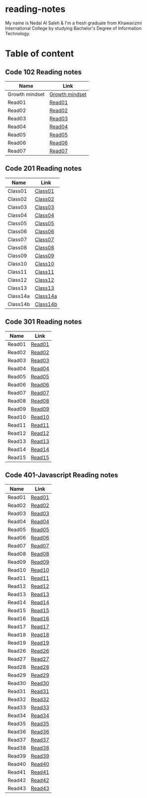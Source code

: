 # reading-notes

My name is Nedal Al Saleh & I'm a fresh graduate from Khawarizmi International College by studying Bachelor's Degree of Information Technology.

# Table of content

## Code 102 Reading notes


| Name  | Link  |
|---|---|
| Growth mindset  | [Growth mindset](https://nedal1994.github.io/reading-notes/102/growth%20mindset)  |
| Read01 |  [Read01](https://nedal1994.github.io/reading-notes/102/read01) |
| Read02 |  [Read02](https://nedal1994.github.io/reading-notes/102/read02) |
| Read03 |  [Read03](https://nedal1994.github.io/reading-notes/102/read03) |
| Read04 |  [Read04](https://nedal1994.github.io/reading-notes/102/read04) |
| Read05 |  [Read05](https://nedal1994.github.io/reading-notes/102/read05) |
| Read06 |  [Read06](https://nedal1994.github.io/reading-notes/102/read06) |
| Read07 |  [Read07](https://nedal1994.github.io/reading-notes/102/read07) |



## Code 201 Reading notes


| Name  | Link  |
|---|---|
| Class01 |  [Class01](https://nedal1994.github.io/reading-notes/201/class01) |
| Class02 |  [Class02](https://nedal1994.github.io/reading-notes/201/class02) |
| Class03 |  [Class03](https://nedal1994.github.io/reading-notes/201/class03) |
| Class04 |  [Class04](https://nedal1994.github.io/reading-notes/201/class04) |
| Class05 |  [Class05](https://nedal1994.github.io/reading-notes/201/class05) |
| Class06 |  [Class06](https://nedal1994.github.io/reading-notes/201/class06) |
| Class07 |  [Class07](https://nedal1994.github.io/reading-notes/201/class07) |
| Class08 |  [Class08](https://nedal1994.github.io/reading-notes/201/class08) |
| Class09 |  [Class09](https://nedal1994.github.io/reading-notes/201/class09) |
| Class10 |  [Class10](https://nedal1994.github.io/reading-notes/201/class10) |
| Class11 |  [Class11](https://nedal1994.github.io/reading-notes/201/class11) |
| Class12 |  [Class12](https://nedal1994.github.io/reading-notes/201/class12) |
| Class13 |  [Class13](https://nedal1994.github.io/reading-notes/201/class13) |
| Class14a |  [Class14a](https://nedal1994.github.io/reading-notes/201/class14a) |
| Class14b |  [Class14b](https://nedal1994.github.io/reading-notes/201/class14b) |

## Code 301 Reading notes


| Name  | Link  |
|---|---|
| Read01 |  [Read01](https://nedal1994.github.io/reading-notes/301/read01) |
| Read02 |  [Read02](https://nedal1994.github.io/reading-notes/301/read02) |
| Read03 |  [Read03](https://nedal1994.github.io/reading-notes/301/read03) |
| Read04 |  [Read04](https://nedal1994.github.io/reading-notes/301/read04) |
| Read05 |  [Read05](https://nedal1994.github.io/reading-notes/301/read05) |
| Read06 |  [Read06](https://nedal1994.github.io/reading-notes/301/read06) |
| Read07 |  [Read07](https://nedal1994.github.io/reading-notes/301/read07) |
| Read08 |  [Read08](https://nedal1994.github.io/reading-notes/301/read08) |
| Read09 |  [Read09](https://nedal1994.github.io/reading-notes/301/read09) |
| Read10 |  [Read10](https://nedal1994.github.io/reading-notes/301/read10) |
| Read11 |  [Read11](https://nedal1994.github.io/reading-notes/301/read11) |
| Read12 |  [Read12](https://nedal1994.github.io/reading-notes/301/read12) |
| Read13 |  [Read13](https://nedal1994.github.io/reading-notes/301/read13) |
| Read14 |  [Read14](https://nedal1994.github.io/reading-notes/301/read14) |
| Read15 |  [Read15](https://nedal1994.github.io/reading-notes/301/read15) |

## Code 401-Javascript Reading notes


| Name  | Link  |
|---|---|
| Read01 |  [Read01](https://nedal1994.github.io/reading-notes/401/read01) |
| Read02 |  [Read02](https://nedal1994.github.io/reading-notes/401/read02) |
| Read03 |  [Read03](https://nedal1994.github.io/reading-notes/401/read03) |
| Read04 |  [Read04](https://nedal1994.github.io/reading-notes/401/read04) |
| Read05 |  [Read05](https://nedal1994.github.io/reading-notes/401/read05) |
| Read06 |  [Read06](https://nedal1994.github.io/reading-notes/401/read06) |
| Read07 |  [Read07](https://nedal1994.github.io/reading-notes/401/read07) |
| Read08 |  [Read08](https://nedal1994.github.io/reading-notes/401/read08) |
| Read09 |  [Read09](https://nedal1994.github.io/reading-notes/401/read09) |
| Read10 |  [Read10](https://nedal1994.github.io/reading-notes/401/read10) |
| Read11 |  [Read11](https://nedal1994.github.io/reading-notes/401/read11) |
| Read12 |  [Read12](https://nedal1994.github.io/reading-notes/401/read12) |
| Read13 |  [Read13](https://nedal1994.github.io/reading-notes/401/read13) |
| Read14 |  [Read14](https://nedal1994.github.io/reading-notes/401/read14) |
| Read15 |  [Read15](https://nedal1994.github.io/reading-notes/401/read15) |
| Read16 |  [Read16](https://nedal1994.github.io/reading-notes/401/read16) |
| Read17 |  [Read17](https://nedal1994.github.io/reading-notes/401/read17) |
| Read18 |  [Read18](https://nedal1994.github.io/reading-notes/401/read18) |
| Read19 |  [Read19](https://nedal1994.github.io/reading-notes/401/read19) |
| Read26 |  [Read26](https://nedal1994.github.io/reading-notes/401/read26) |
| Read27 |  [Read27](https://nedal1994.github.io/reading-notes/401/read27) |
| Read28 |  [Read28](https://nedal1994.github.io/reading-notes/401/read28) |
| Read29 |  [Read29](https://nedal1994.github.io/reading-notes/401/read29) |
| Read30 |  [Read30](https://nedal1994.github.io/reading-notes/401/read30) |
| Read31 |  [Read31](https://nedal1994.github.io/reading-notes/401/read31) |
| Read32 |  [Read32](https://nedal1994.github.io/reading-notes/401/read32) |
| Read33 |  [Read33](https://nedal1994.github.io/reading-notes/401/read33) |
| Read34 |  [Read34](https://nedal1994.github.io/reading-notes/401/read34) |
| Read35 |  [Read35](https://nedal1994.github.io/reading-notes/401/read35) |
| Read36 |  [Read36](https://nedal1994.github.io/reading-notes/401/read36) |
| Read37 |  [Read37](https://nedal1994.github.io/reading-notes/401/read37) |
| Read38 |  [Read38](https://nedal1994.github.io/reading-notes/401/read38) |
| Read39 |  [Read39](https://nedal1994.github.io/reading-notes/401/read39) |
| Read40 |  [Read40](https://nedal1994.github.io/reading-notes/401/read40) |
| Read41 |  [Read41](https://nedal1994.github.io/reading-notes/401/read41) |
| Read42 |  [Read42](https://nedal1994.github.io/reading-notes/401/read42) |
| Read43 |  [Read43](https://nedal1994.github.io/reading-notes/401/read43) |